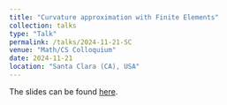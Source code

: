 ```yaml
---
title: "Curvature approximation with Finite Elements"
collection: talks
type: "Talk"
permalink: /talks/2024-11-21-SC
venue: "Math/CS Colloquium"
date: 2024-11-21
location: "Santa Clara (CA), USA"
---
```


The slides can be found [here](http://michaelneunteufel.github.io/files/talks/presentation_scu.pdf).
